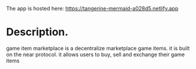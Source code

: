 The app is hosted here: https://tangerine-mermaid-a028d5.netlify.app

# Description.

game item marketplace is a decentralize marketplace game items. it is built on the near protocol. it allows users to buy, sell and exchange their game items 
